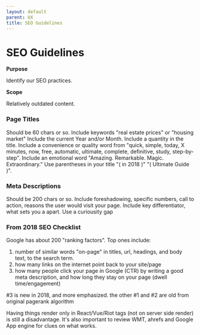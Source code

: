 ```yaml
---
layout: default
parent: UX
title: SEO Guidelines
---
```


# SEO Guidelines

**Purpose**

Identify our SEO practices.

**Scope**

Relatively outdated content.

### Page Titles

Should be 60 chars or so. Include keywords "real estate prices" or
"housing market" Include the current Year and/or Month. Include a
quantity in the title. Include a convenience or quality word from
"quick, simple, today, X minutes, now, free, automatic, ultimate,
complete, definitive, study, step-by-step". Include an emotional word
"Amazing. Remarkable. Magic. Extraordinary." Use parentheses in your
title "( in 2018 )" "( Ultimate Guide )".

### Meta Descriptions

Should be 200 chars or so. Include foreshadowing, specific numbers, call
to action, reasons the user would visit your page. Include key
differentiator, what sets you a apart. Use a curiousity gap

### From 2018 SEO Checklist

Google has about 200 "ranking factors". Top ones include:

1.  number of similar words "on-page" in titles, url, headings, and body
    text, to the search term.
2.  how many links on the internet point back to your site/page
3.  how many people click your page in Google (CTR) by writing a good
    meta description, and how long they stay on your page (dwell
    time/engagement)

\#3 is new in 2018, and more emphasized. the other \#1 and \#2 are old
from original pagerank algorithm

Having things render only in React/Vue/Riot tags (not on server side
render) is still a disadvantage. It's also important to review WMT,
ahrefs and Google App engine for clues on what works.
